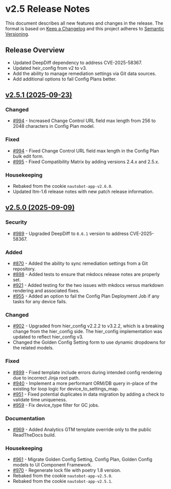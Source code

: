 
# v2.5 Release Notes

This document describes all new features and changes in the release. The format is based on [Keep a Changelog](https://keepachangelog.com/en/1.0.0/) and this project adheres to [Semantic Versioning](https://semver.org/spec/v2.0.0.html).

## Release Overview

- Updated DeepDiff dependency to address CVE-2025-58367.
- Updated heir_config from v2 to v3.
- Add the ability to manage remediation settings via Git data sources.
- Add additional options to fail Config Plans better.

## [v2.5.1 (2025-09-23)](https://github.com/nautobot/nautobot-app-golden-config/releases/tag/v2.5.1)

### Changed

- [#994](https://github.com/nautobot/nautobot-app-golden-config/issues/994) - Increased Change Control URL field max length from 256 to 2048 characters in Config Plan model.

### Fixed

- [#994](https://github.com/nautobot/nautobot-app-golden-config/issues/994) - Fixed Change Control URL field max length in the Config Plan bulk edit form.
- [#995](https://github.com/nautobot/nautobot-app-golden-config/issues/995) - Fixed Compatibility Matrix by adding versions 2.4.x and 2.5.x.

### Housekeeping

- Rebaked from the cookie `nautobot-app-v2.6.0`.
- Updated ltm-1.6 release notes with new patch release information.


## [v2.5.0 (2025-09-09)](https://github.com/nautobot/nautobot-app-golden-config/releases/tag/v2.5.0)

### Security

- [#989](https://github.com/nautobot/nautobot-app-golden-config/issues/989) - Upgraded DeepDiff to `8.6.1` version to address CVE-2025-58367.

### Added

- [#870](https://github.com/nautobot/nautobot-app-golden-config/issues/870) - Added the ability to sync remediation settings from a Git repository.
- [#898](https://github.com/nautobot/nautobot-app-golden-config/issues/898) - Added tests to ensure that mkdocs release notes are properly set.
- [#921](https://github.com/nautobot/nautobot-app-golden-config/issues/921) - Added testing for the two issues with mkdocs versus markdown rendering and associated fixes.
- [#955](https://github.com/nautobot/nautobot-app-golden-config/issues/955) - Added an option to fail the Config Plan Deployment Job if any tasks for any device fails.

### Changed

- [#902](https://github.com/nautobot/nautobot-app-golden-config/issues/902) - Upgraded from hier_config v2.2.2 to v3.2.2, which is a breaking change from the hier_config side. The hier_config implementation was updated to reflect hier_config v3.
- Changed the Golden Config Setting form to use dynamic dropdowns for the related models.

### Fixed

- [#899](https://github.com/nautobot/nautobot-app-golden-config/issues/899) - Fixed template include errors during intended config rendering due to incorrect Jinja root path.
- [#940](https://github.com/nautobot/nautobot-app-golden-config/issues/940) - Implement a more performant ORM/DB query in-place of the existing for loop logic for device_to_settings_map.
- [#951](https://github.com/nautobot/nautobot-app-golden-config/issues/951) - Fixed potential duplicates in data migration by adding a check to validate time uniqueness.
- [#959](https://github.com/nautobot/nautobot-app-golden-config/issues/959) - Fix device_type filter for GC jobs.

### Documentation

- [#969](https://github.com/nautobot/nautobot-app-golden-config/issues/969) - Added Analytics GTM template override only to the public ReadTheDocs build.

### Housekeeping

- [#961](https://github.com/nautobot/nautobot-app-golden-config/issues/961) - Migrate Golden Config Setting, Config Plan, Golden Config models to UI Component Framework.
- [#970](https://github.com/nautobot/nautobot-app-golden-config/issues/970) - Regenerate lock file with poetry 1.8 version.
- Rebaked from the cookie `nautobot-app-v2.5.0`.
- Rebaked from the cookie `nautobot-app-v2.5.1`.
